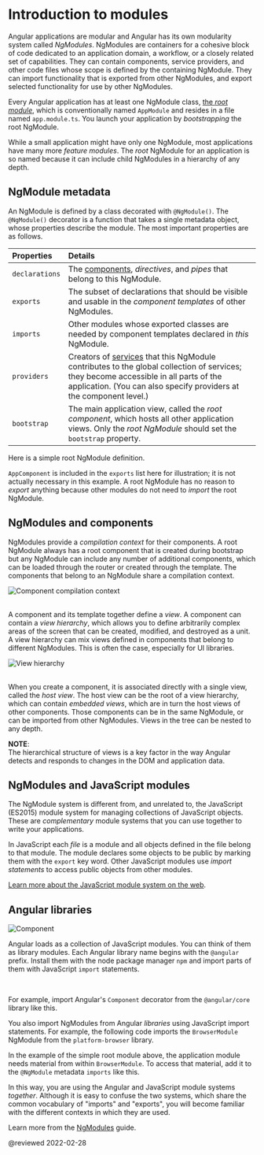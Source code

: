 # Introduction to modules

Angular applications are modular and Angular has its own modularity system called *NgModules*.
NgModules are containers for a cohesive block of code dedicated to an application domain, a workflow, or a closely related set of capabilities.
They can contain components, service providers, and other code files whose scope is defined by the containing NgModule.
They can import functionality that is exported from other NgModules, and export selected functionality for use by other NgModules.

Every Angular application has at least one NgModule class, [the *root module*](guide/bootstrapping), which is conventionally named `AppModule` and resides in a file named `app.module.ts`.
You launch your application by *bootstrapping* the root NgModule.

While a small application might have only one NgModule, most applications have many more *feature modules*.
The *root* NgModule for an application is so named because it can include child NgModules in a hierarchy of any depth.

## NgModule metadata

An NgModule is defined by a class decorated with `@NgModule()`.
The `@NgModule()` decorator is a function that takes a single metadata object, whose properties describe the module.
The most important properties are as follows.

| Properties     | Details |
|:---            |:---     |
| `declarations` | The [components](guide/architecture-components), *directives*, and *pipes* that belong to this NgModule.                                                                                                                                    |
| `exports`      | The subset of declarations that should be visible and usable in the *component templates* of other NgModules.                                                                                                                               |
| `imports`      | Other modules whose exported classes are needed by component templates declared in *this* NgModule.                                                                                                                                         |
| `providers`    | Creators of [services](guide/architecture-services) that this NgModule contributes to the global collection of services; they become accessible in all parts of the application. \(You can also specify providers at the component level.\) |
| `bootstrap`    | The main application view, called the *root component*, which hosts all other application views. Only the *root NgModule* should set the `bootstrap` property.                                                                              |

Here is a simple root NgModule definition.

<code-example header="src/app/app.module.ts" path="architecture/src/app/mini-app.ts" region="module"></code-example>

<div class="alert is-helpful">

`AppComponent` is included in the `exports` list here for illustration; it is not actually necessary in this example.
A root NgModule has no reason to *export* anything because other modules do not need to *import* the root NgModule.

</div>

## NgModules and components

NgModules provide a *compilation context* for their components.
A root NgModule always has a root component that is created during bootstrap but any NgModule can include any number of additional components, which can be loaded through the router or created through the template.
The components that belong to an NgModule share a compilation context.

<div class="lightbox">

<img alt="Component compilation context" class="left" src="generated/images/guide/architecture/compilation-context.png">

</div>

<br class="clear">

A component and its template together define a *view*.
A component can contain a *view hierarchy*, which allows you to define arbitrarily complex areas of the screen that can be created, modified, and destroyed as a unit.
A view hierarchy can mix views defined in components that belong to different NgModules.
This is often the case, especially for UI libraries.

<div class="lightbox">

<img alt="View hierarchy" class="left" src="generated/images/guide/architecture/view-hierarchy.png">

</div>

<br class="clear">

When you create a component, it is associated directly with a single view, called the *host view*.
The host view can be the root of a view hierarchy, which can contain *embedded views*, which are in turn the host views of other components.
Those components can be in the same NgModule, or can be imported from other NgModules.
Views in the tree can be nested to any depth.

<div class="alert is-helpful">

**NOTE**: <br />
The hierarchical structure of views is a key factor in the way Angular detects and responds to changes in the DOM and application data.

</div>

## NgModules and JavaScript modules

The NgModule system is different from, and unrelated to, the JavaScript \(ES2015\) module system for managing collections of JavaScript objects.
These are *complementary* module systems that you can use together to write your applications.

In JavaScript each *file* is a module and all objects defined in the file belong to that module.
The module declares some objects to be public by marking them with the `export` key word.
Other JavaScript modules use *import statements* to access public objects from other modules.

<code-example path="architecture/src/app/app.module.ts" region="imports"></code-example>

<code-example path="architecture/src/app/app.module.ts" region="export"></code-example>

<div class="alert is-helpful">

[Learn more about the JavaScript module system on the web](https://exploringjs.com/es6/ch_modules.html).

</div>

## Angular libraries

<div class="lightbox">

<img alt="Component" class="left" src="generated/images/guide/architecture/library-module.png">

</div>

Angular loads as a collection of JavaScript modules.
You can think of them as library modules.
Each Angular library name begins with the `@angular` prefix.
Install them with the node package manager `npm` and import parts of them with JavaScript `import` statements.

<br class="clear">

For example, import Angular's `Component` decorator from the `@angular/core` library like this.

<code-example path="architecture/src/app/app.component.ts" region="import"></code-example>

You also import NgModules from Angular *libraries* using JavaScript import statements.
For example, the following code imports the `BrowserModule` NgModule from the `platform-browser` library.

<code-example path="architecture/src/app/mini-app.ts" region="import-browser-module"></code-example>

In the example of the simple root module above, the application module needs material from within
`BrowserModule`.
To access that material, add it to the `@NgModule` metadata `imports` like this.

<code-example path="architecture/src/app/mini-app.ts" region="ngmodule-imports"></code-example>

In this way, you are using the Angular and JavaScript module systems *together*.
Although it is easy to confuse the two systems, which share the common vocabulary of "imports" and "exports", you will become familiar with the different contexts in which they are used.

<div class="alert is-helpful">

Learn more from the [NgModules](guide/ngmodules) guide.

</div>

<!-- links -->

<!-- external links -->

<!-- end links -->

@reviewed 2022-02-28
